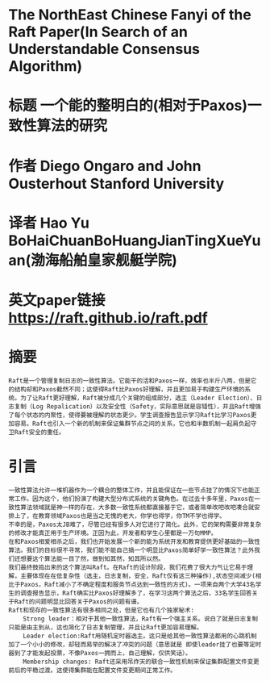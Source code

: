 
# The NorthEast Chinese Fanyi of the Raft Paper(In Search of an Understandable Consensus Algorithm) 
# 标题 一个能的整明白的(相对于Paxos)一致性算法的研究
# 作者 Diego Ongaro and John Ousterhout Stanford University
# 译者 Hao Yu BoHaiChuanBoHuangJianTingXueYuan(渤海船舶皇家舰艇学院)
# 英文paper链接 https://raft.github.io/raft.pdf
# 摘要 
    Raft是一个管理复制日志的一致性算法。它能干的活和Paxos一样，效率也半斤八两，但是它的结构却和Paxos截然不同；这使得Raft比Paxos好理解，并且更加易于构建生产环境的系统。为了让Raft更好理解，Raft被分成几个关键的组成部分，选主（Leader Election）、日志复制（Log Repalication）以及安全性（Safety，实际意思就是容错性），并且Raft增强了每个状态的内聚性，使得要被理解的状态更少。学生调查报告显示学习Raft比学习Paxos更加容易。Raft也引入一个新的机制来保证集群节点之间的关系，它也和半数机制一起肩负起守卫Raft安全的重任。
# 引言
    一致性算法允许一堆机器作为一个耦合的整体工作，并且能保证在一些节点挂了的情况下也能正常工作。因为这个，他们扮演了构建大型分布式系统的关键角色。在过去十多年里，Paxos在一致性算法领域就是神一样的存在，大多数一致性系统都直接基于它，或者简单改吧改吧凑合就安排上了，在教育领域Paxos也是当之无愧的老大，你学也得学，你TM不学也得学。
    不幸的是，Paxos太JB难了，尽管已经有很多人对它进行了简化。此外，它的架构需要非常复杂的修改才能真正用于生产环境。正因为此，开发者和学生心里都是一万句MMP。
    在和Paxos相爱相杀之后，我们也开始发展一个新的能为系统开发和教育提供更好基础的一致性算法。我们的目标很不寻常，我们能不能自己搞一个明显比Paxos简单好学一致性算法？此外我们还想要这个算法能一目了然，做到知其然，知其所以然。
    我们最终鼓捣出来的这个算法叫Raft。在Raft的设计阶段，我们花费了很大力气让它易于理解，主要体现在在低复杂性（选主，日志复制，安全，Raft仅有这三种操作),状态空间减少(相比于Paxos，Raft减小了不确定程度和服务节点达到一致性的方式)。一项来自两个大学43名学生的调查报告显示，Raft确实比Paxos好理解多了，在学习这两个算法之后，33名学生回答关于Raft的问题明显比回答关于Paxos的问题有谱。
    Raft和现存的一致性算法有很多相同之处，但是它也有几个独家秘术:
        Strong leader：相对于其他一致性算法，Raft有一个强主关系。说白了就是日志复制只能是由主到从，这也简化了日志复制管理，并且让Raft更加容易理解。
        Leader election:Raft用随机定时器选主。这只是给其他一致性算法都用的心跳机制加了一个小小的修改，却轻而易举的解决了冲突的问题（意思就是 即使leader挂了也要等定时器到了才能发起投票，不像Paxos一拥而上，自己理解，仅供笑话）。
        Membership changes: Raft还采用吊炸天的联合一致性机制来保证集群配置文件变更前后的平稳过渡。这使得集群能在配置文件变更期间正常工作。
 
